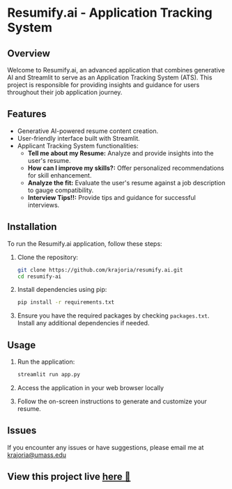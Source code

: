 # Resumify.ai - Application Tracking System
## Overview

Welcome to Resumify.ai, an advanced application that combines generative AI and Streamlit to serve as an Application Tracking System (ATS). This project is responsible for providing insights and guidance for users throughout their job application journey.

## Features

- Generative AI-powered resume content creation.
- User-friendly interface built with Streamlit.
- Applicant Tracking System functionalities:
  - **Tell me about my Resume:** Analyze and provide insights into the user's resume.
  - **How can I improve my skills?:** Offer personalized recommendations for skill enhancement.
  - **Analyze the fit:** Evaluate the user's resume against a job description to gauge compatibility.
  - **Interview Tips!!:** Provide tips and guidance for successful interviews.

## Installation
To run the Resumify.ai application, follow these steps:

1. Clone the repository:

    ```bash
    git clone https://github.com/krajoria/resumify.ai.git
    cd resumify-ai
    ```

2. Install dependencies using pip:

    ```bash
    pip install -r requirements.txt
    ```

3. Ensure you have the required packages by checking `packages.txt`. Install any additional dependencies if needed.

## Usage

1. Run the application:

    ```bash
    streamlit run app.py
    ```

2. Access the application in your web browser locally

3. Follow the on-screen instructions to generate and customize your resume.

## Issues

If you encounter any issues or have suggestions, please email me at krajoria@umass.edu


## View this project live [here 🚀](https://khushirajoria-resumifyai.streamlit.app/)
